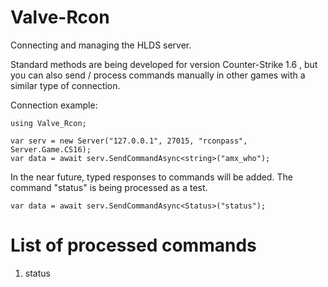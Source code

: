# Valve-Rcon
Connecting and managing the HLDS server.

Standard methods are being developed for version Counter-Strike 1.6 , but you can also send / process commands manually in other games with a similar type of connection.

Connection example:

    using Valve_Rcon;
    
    var serv = new Server("127.0.0.1", 27015, "rconpass", Server.Game.CS16);
    var data = await serv.SendCommandAsync<string>("amx_who");

In the near future, typed responses to commands will be added.
The command "status" is being processed as a test.

    var data = await serv.SendCommandAsync<Status>("status");
    
# List of processed commands

1. status

